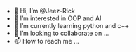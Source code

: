 - 👋 Hi, I’m @Jeez-Rick
- 👀 I’m interested in OOP and AI
- 🌱 I’m currently learning python and c++
- 💞️ I’m looking to collaborate on ...
- 📫 How to reach me ...

<!---
Jeez-Rick/Jeez-Rick is a ✨ special ✨ repository because its `README.md` (this file) appears on your GitHub profile.
You can click the Preview link to take a look at your changes.
--->
